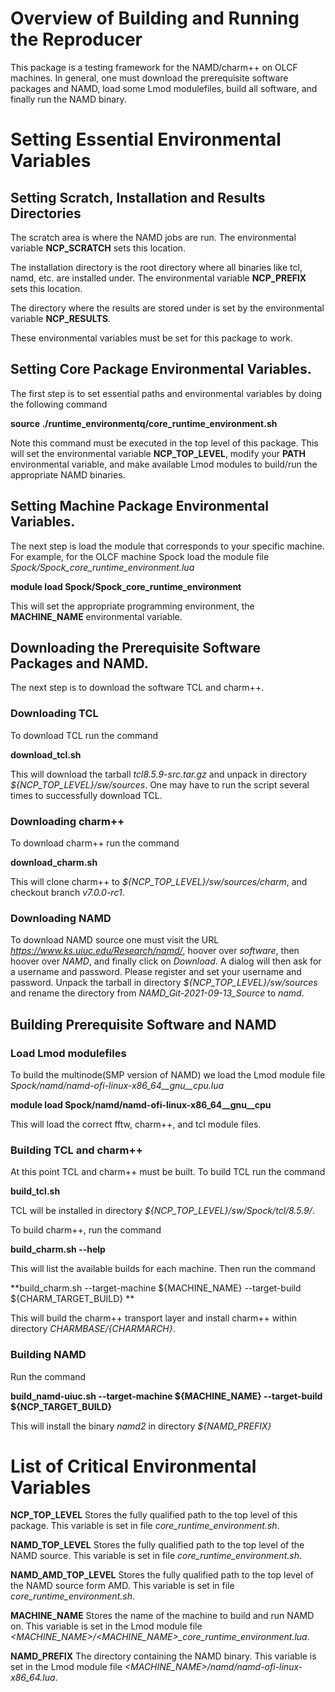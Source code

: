 # Overview of Building and Running the Reproducer
This package is a testing framework for the NAMD/charm++ on OLCF machines. 
In general, one must download the
prerequisite software packages and NAMD, load some Lmod modulefiles, build all
software, and finally run the NAMD binary.

# Setting Essential Environmental Variables

## Setting Scratch, Installation and Results Directories

The scratch area is where the NAMD jobs are run. The environmental variable
**NCP\_SCRATCH** sets this location.

The installation directory is the root directory where all binaries like tcl, namd, etc. are installed under. The environmental variable **NCP\_PREFIX** sets this location.

The directory where the results are stored under is set by the environmental variable
**NCP\_RESULTS**.

These environmental variables must be set for this package to work.

## Setting Core Package Environmental Variables.
The first step is to set essential paths and environmental variables by
doing the following command<br>

**source ./runtime\_environmentq/core\_runtime\_environment.sh**<br>

Note this command must be executed in the top level of this package. This will
set the environmental variable **NCP_TOP_LEVEL**, modify your **PATH**
environmental variable, and make available Lmod modules to build/run the
appropriate NAMD binaries.<br>

## Setting Machine Package Environmental Variables.

The next step is load the module that corresponds to your specific machine. For
example, for the OLCF machine Spock load the module file
*Spock/Spock\_core\_runtime\_environment.lua*

**module load Spock/Spock\_core\_runtime\_environment**<br>

This will set the appropriate programming environment, the **MACHINE\_NAME** environmental
variable.<br>

## Downloading the Prerequisite Software Packages and NAMD.

The next step is to download the software TCL and charm++.<br>

### Downloading TCL

To download TCL run the command<br>

**download\_tcl.sh**<br>

This will download the tarball *tcl8.5.9-src.tar.gz* and unpack in directory
*${NCP_TOP_LEVEL}/sw/sources*. One may have to run the script several
times to successfully download TCL.<br>

### Downloading charm++

To download charm++ run the command<br>

**download_charm.sh**<br>

This will clone charm++ to *${NCP_TOP_LEVEL}/sw/sources/charm*, and checkout
branch *v7.0.0-rc1*.<br>

### Downloading NAMD
To download NAMD source one must visit the URL
*https://www.ks.uiuc.edu/Research/namd/*, hoover over *software*, then hoover
over *NAMD*, and finally click on *Download*. A dialog will then ask for a
username and password. Please register and set your username and password.
Unpack the tarball in directory *${NCP_TOP_LEVEL}/sw/sources* and rename the
directory from *NAMD\_Git-2021-09-13\_Source* to *namd*.

## Building Prerequisite Software and NAMD

### Load Lmod modulefiles
To build the multinode(SMP version of NAMD) we load the Lmod module file 
*Spock/namd/namd-ofi-linux-x86\_64\_\_gnu\_\_cpu.lua*<br>

**module load Spock/namd/namd-ofi-linux-x86_64\_\_gnu\_\_cpu**<br>

This will load the correct fftw, charm++, and tcl module files.<br>

### Building TCL and charm++

At this point TCL and charm++ must be built. To build TCL run the command<br>

**build_tcl.sh**<br>

TCL will be installed in directory *${NCP_TOP_LEVEL}/sw/Spock/tcl/8.5.9/*.<br>

To build charm++, run the command<br> 

**build_charm.sh --help**<br>

This will list the available builds for each machine. Then run the command

**build_charm.sh --target-machine ${MACHINE\_NAME} --target-build ${CHARM\_TARGET\_BUILD} **<br>

This will build the charm++ transport layer and install charm++ within
directory *${CHARMBASE}/${CHARMARCH}*.<br>

### Building NAMD

Run the command<br> 

**build\_namd-uiuc.sh --target-machine ${MACHINE\_NAME} --target-build ${NCP\_TARGET\_BUILD}**<br>

This will install the binary *namd2* in directory *${NAMD\_PREFIX}*

# List of Critical Environmental Variables

**NCP_TOP_LEVEL** Stores the fully qualified path to the
top level of this package. This variable is set in file *core\_runtime\_environment.sh*.
<br>

**NAMD_TOP_LEVEL** Stores the fully qualified path to the top level
of the NAMD source. This variable is set in file *core\_runtime\_environment.sh*.
<br>

**NAMD_AMD_TOP_LEVEL** Stores the fully qualified path to the top level
of the NAMD source form AMD. This variable is set in file *core\_runtime\_environment.sh*.
<br>

**MACHINE_NAME** Stores the name of the machine to build and run NAMD on. This variable
is set in the Lmod module file *&lt;MACHINE_NAME&gt;/&lt;MACHINE_NAME&gt;\_core\_runtime\_environment.lua*.

**NAMD_PREFIX** The directory containing the NAMD binary. This variable
is set in the Lmod module file *&lt;MACHINE_NAME&gt;/namd/namd-ofi-linux-x86_64.lua*.

